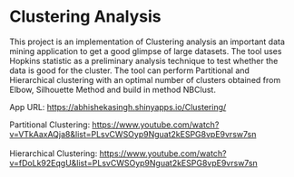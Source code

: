 # Clustering Analysis
This project is an implementation of Clustering analysis an important data mining application to get a good glimpse of large datasets. 
The tool uses Hopkins statistic as a preliminary analysis technique to test whether the data is good for the cluster.  The tool can perform Partitional and Hierarchical clustering with an optimal number of clusters obtained from Elbow, Silhouette Method and build in method NBClust.

App URL: https://abhishekasingh.shinyapps.io/Clustering/

Partitional Clustering: https://www.youtube.com/watch?v=VTkAaxAQja8&list=PLsvCWSOyp9Nguat2kESPG8vpE9vrsw7sn
<br><br/>
Hierarchical Clustering: https://www.youtube.com/watch?v=fDoLk92EqgU&list=PLsvCWSOyp9Nguat2kESPG8vpE9vrsw7sn
